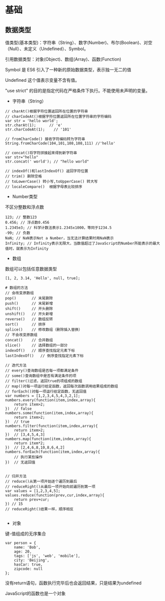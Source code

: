 # 基础

## 数据类型

值类型(基本类型)：字符串（String）、数字(Number)、布尔(Boolean)、对空（Null）、未定义（Undefined）、Symbol。

引用数据类型：对象(Object)、数组(Array)、函数(Function)




Symbol 是 ES6 引入了一种新的原始数据类型，表示独一无二的值

Undefined 这个值表示变量不含有值。

"use strict" 的目的是指定代码在严格条件下执行。不能使用未声明的变量。

- 字符串（String）

```
// charAt()根据字符位置返回所在位置的字符串
// charCodeAt()根据字符位置返回所在位置字符串的字符编码
var str = 'hello world';
str.charAt(1);      // 'e'
str.charCodeAt(1);    // '101'

// fromCharCode() 接收字符编码转为字符串
String.fromCharCode(104,101,108,108,111) //'hello'

// concat()将字符拼接起来得到新字符串
var str="hello"
str.concat(' world'); // "hello world"

// indexOf()和lastIndexOf() 返回字符位置
// trim() 删除空格
// toLowerCase() 转小写,toUpperCase() 转大写
// localeCompare()  根据字母表比较排序

```


- Number类型

不区分整数和浮点数

```
123; // 整数123
0.456; // 浮点数0.456
1.2345e3; // 科学计数法表示1.2345x1000，等同于1234.5
-99; // 负数
NaN; // NaN表示Not a Number，当无法计算结果时用NaN表示
Infinity; // Infinity表示无限大，当数值超过了JavaScript的Number所能表示的最大值时，就表示为Infinity
```


- 数组

数组可以包括任意数据类型

```
[1, 2, 3.14, 'Hello', null, true];

# 数组的方法
// 会改变原数组
pop()       // 末尾删除
push()      // 末尾新增
shift()     // 开头删除
unshift()   // 开头新增
reverse()   // 数组反转
sort()      // 排序
splice()    // 修改数组（删除插入替换）
// 不会改变原数组
concat()    // 合并数组
slice()     // 选择数组的一部分
indexOf()   // 顺序查找指定元素下标
lastIndexOf()   // 倒序查找指定元素下标

// 迭代方法
// every()查询数组是否每一项都满足条件
// some()查询数组中是否有满足条件的项
// filter()过滤，返回true的项组成的数组
// map()对每一项运行给定函数，返回每次函数调用结果组成的数组
// forEach()对每一项运行给定函数，无返回值
var numbers = [1,2,3,4,5,4,3,2,1];
numbers.every(function(item,index,array){
    return item>2;
})  // false
numbers.some(function(item,index,array){
    return item>2;
})  // true
numbers.filter(function(item,index,array){
    return item>2;
})  // [3,4,5,4,3]
numbers.map(function(item,index,array){
    return item*2;
})  // [2,4,6,8,10,8,6,4,2]
numbers.forEach(function(item,index,array){
    // 执行某些操作
})  // 无返回值


// 归并方法
// reduce()从第一项开始逐个遍历到最后
// reduceRight()从最后一项开始向前遍历到第一项
var values = [1,2,3,4,5];
values.reduce(function(prev,cur,index,array){
    return prev+cur;
}) // 15
// reduceRight()结果一样，顺序相反


```

- 对象

键-值组成的无序集合

```
var person = {
    name: 'Bob',
    age: 20,
    tags: ['js', 'web', 'mobile'],
    city: 'Beijing',
    hasCar: true,
    zipcode: null
};
```


没有return语句，函数执行完毕后也会返回结果，只是结果为undefined

JavaScript的函数也是一个对象